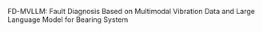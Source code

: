 FD-MVLLM: Fault Diagnosis Based on Multimodal Vibration Data and Large Language Model for Bearing System
